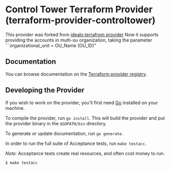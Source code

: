 # Control Tower Terraform Provider (terraform-provider-controltower)
This provider was forked from [idealo terrafrom provider](https://github.com/idealo/terraform-provider-controltower)
Now it supports providing the accounts in multi-ou organization, taking the parameter ```organizational_unit = OU_Name (OU_ID)"
## Documentation

You can browse documentation on the [Terraform provider registry](https://registry.terraform.io/providers/CLDZE/controltower/latest/docs).

## Developing the Provider

If you wish to work on the provider, you'll first need [Go](http://www.golang.org) installed on your machine.

To compile the provider, run `go install`. This will build the provider and put the provider binary in the `$GOPATH/bin` directory.

To generate or update documentation, run `go generate`.

In order to run the full suite of Acceptance tests, run `make testacc`.

*Note:* Acceptance tests create real resources, and often cost money to run.

```sh
$ make testacc
```
